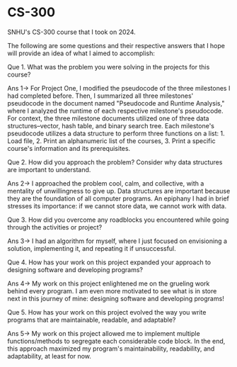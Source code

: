 # CS-300
SNHU's CS-300 course that I took on 2024.

The following are some questions and their respective answers that I hope will provide an idea of what I aimed to accomplish:


Que 1. What was the problem you were solving in the projects for this course?

Ans 1-> For Project One, I modified the pseudocode of the three milestones I had completed before. Then, I summarized all three milestones' pseudocode in the document named "Pseudocode and Runtime Analysis," where I analyzed the runtime of each respective milestone's pseudocode. For context, the three milestone documents utilized one of three data structures–vector, hash table, and binary search tree. Each milestone's pseudocode utilizes a data structure to perform three functions on a list: 1. Load file, 2. Print an alphanumeric list of the courses, 3. Print a specific course's information and its prerequisites.


Que 2. How did you approach the problem? Consider why data structures are important to understand.

Ans 2-> I approached the problem cool, calm, and collective, with a mentality of unwillingness to give up. Data structures are important because they are the foundation of all computer programs. An epiphany I had in brief stresses its importance: if we cannot store data, we cannot work with data.

Que 3. How did you overcome any roadblocks you encountered while going through the activities or project?

Ans 3-> I had an algorithm for myself, where I just focused on envisioning a solution, implementing it, and repeating it if unsuccessful.


Que 4. How has your work on this project expanded your approach to designing software and developing programs?

Ans 4-> My work on this project enlightened me on the grueling work behind every program. I am even more motivated to see what is in store next in this journey of mine: designing software and developing programs!


Que 5. How has your work on this project evolved the way you write programs that are maintainable, readable, and adaptable?

Ans 5-> My work on this project allowed me to implement multiple functions/methods to segregate each considerable code block. In the end, this approach maximized my program's maintainability, readability, and adaptability, at least for now.

